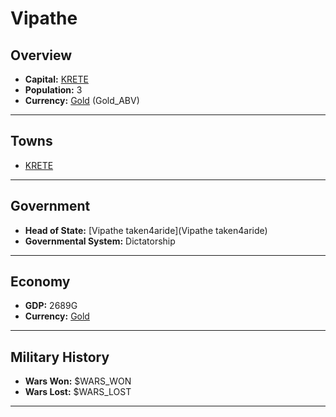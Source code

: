 # Vipathe

## Overview

- **Capital:** [KRETE](KRETE)
- **Population:** 3
- **Currency:** [Gold](Gold) (Gold_ABV)

---

## Towns

- [KRETE](KRETE)

---

## Government

- **Head of State:** [Vipathe taken4aride](Vipathe taken4aride)
- **Governmental System:** Dictatorship

---

## Economy

- **GDP:** 2689G
- **Currency:** [Gold](Gold)

---

## Military History

- **Wars Won:** $WARS_WON
- **Wars Lost:** $WARS_LOST

---

